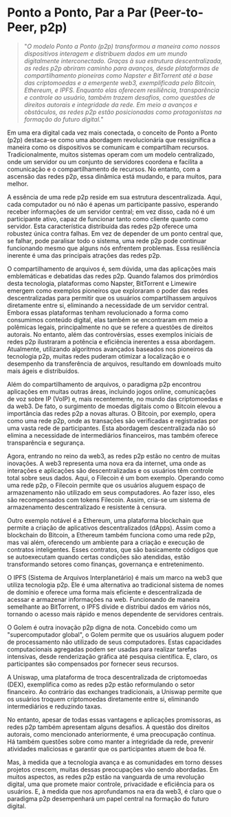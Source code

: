 # Ponto a Ponto, Par a Par (Peer-to-Peer, p2p)

>"*O modelo Ponto a Ponto (p2p) transformou a maneira como nossos dispositivos interagem e distribuem dados em um mundo digitalmente interconectado. Graças à sua estrutura descentralizada, as redes p2p abriram caminho para avanços, desde plataformas de compartilhamento pioneiras como Napster e BitTorrent até a base das criptomoedas e a emergente web3, exemplificada pelo Bitcoin, Ethereum, e IPFS. Enquanto elas oferecem resiliência, transparência e controle ao usuário, também trazem desafios, como questões de direitos autorais e integridade da rede. Em meio a avanços e obstáculos, as redes p2p estão posicionadas como protagonistas na formação do futuro digital.*"

Em uma era digital cada vez mais conectada, o conceito de Ponto a Ponto (p2p) destaca-se como uma abordagem revolucionária que ressignifica a maneira como os dispositivos se comunicam e compartilham recursos. Tradicionalmente, muitos sistemas operam com um modelo centralizado, onde um servidor ou um conjunto de servidores coordena e facilita a comunicação e o compartilhamento de recursos. No entanto, com a ascensão das redes p2p, essa dinâmica está mudando, e para muitos, para melhor.

A essência de uma rede p2p reside em sua estrutura descentralizada. Aqui, cada computador ou nó não é apenas um participante passivo, esperando receber informações de um servidor central; em vez disso, cada nó é um participante ativo, capaz de funcionar tanto como cliente quanto como servidor. Esta característica distribuída das redes p2p oferece uma robustez única contra falhas. Em vez de depender de um ponto central que, se falhar, pode paralisar todo o sistema, uma rede p2p pode continuar funcionando mesmo que alguns nós enfrentem problemas. Essa resiliência inerente é uma das principais atrações das redes p2p.

O compartilhamento de arquivos é, sem dúvida, uma das aplicações mais emblemáticas e debatidas das redes p2p. Quando falamos dos primórdios desta tecnologia, plataformas como Napster, BitTorrent e Limewire emergem como exemplos pioneiros que exploraram o poder das redes descentralizadas para permitir que os usuários compartilhassem arquivos diretamente entre si, eliminando a necessidade de um servidor central. Embora essas plataformas tenham revolucionado a forma como consumimos conteúdo digital, elas também se encontraram em meio a polêmicas legais, principalmente no que se refere a questões de direitos autorais. No entanto, além das controvérsias, esses exemplos iniciais de redes p2p ilustraram a potência e eficiência inerentes a essa abordagem. Atualmente, utilizando algoritmos avançados baseados nos pioneiros da tecnologia p2p, muitas redes puderam otimizar a localização e o desempenho da transferência de arquivos, resultando em downloads muito mais ágeis e distribuídos.

Além do compartilhamento de arquivos, o paradigma p2p encontrou aplicações em muitas outras áreas, incluindo jogos online, comunicações de voz sobre IP (VoIP) e, mais recentemente, no mundo das criptomoedas e da web3. De fato, o surgimento de moedas digitais como o Bitcoin elevou a importância das redes p2p a novas alturas. O Bitcoin, por exemplo, opera como uma rede p2p, onde as transações são verificadas e registradas por uma vasta rede de participantes. Esta abordagem descentralizada não só elimina a necessidade de intermediários financeiros, mas também oferece transparência e segurança.

Agora, entrando no reino da web3, as redes p2p estão no centro de muitas inovações. A web3 representa uma nova era da internet, uma onde as interações e aplicações são descentralizadas e os usuários têm controle total sobre seus dados. Aqui, o Filecoin é um bom exemplo. Operando como uma rede p2p, o Filecoin permite que os usuários aluguem espaço de armazenamento não utilizado em seus computadores. Ao fazer isso, eles são recompensados com tokens Filecoin. Assim, cria-se um sistema de armazenamento descentralizado e resistente à censura.

Outro exemplo notável é a Ethereum, uma plataforma blockchain que permite a criação de aplicativos descentralizados (dApps). Assim como a blockchain do Bitcoin, a Ethereum também funciona como uma rede p2p, mas vai além, oferecendo um ambiente para a criação e execução de contratos inteligentes. Esses contratos, que são basicamente códigos que se autoexecutam quando certas condições são atendidas, estão transformando setores como finanças, governança e entretenimento.

O IPFS (Sistema de Arquivos Interplanetário) é mais um marco na web3 que utiliza tecnologia p2p. Ele é uma alternativa ao tradicional sistema de nomes de domínio e oferece uma forma mais eficiente e descentralizada de acessar e armazenar informações na web. Funcionando de maneira semelhante ao BitTorrent, o IPFS divide e distribui dados em vários nós, tornando o acesso mais rápido e menos dependente de servidores centrais.

O Golem é outra inovação p2p digna de nota. Concebido como um "supercomputador global", o Golem permite que os usuários aluguem poder de processamento não utilizado de seus computadores. Estas capacidades computacionais agregadas podem ser usadas para realizar tarefas intensivas, desde renderização gráfica até pesquisa científica. E, claro, os participantes são compensados por fornecer seus recursos.

A Uniswap, uma plataforma de troca descentralizada de criptomoedas (DEX), exemplifica como as redes p2p estão reformulando o setor financeiro. Ao contrário das exchanges tradicionais, a Uniswap permite que os usuários troquem criptomoedas diretamente entre si, eliminando intermediários e reduzindo taxas.

No entanto, apesar de todas essas vantagens e aplicações promissoras, as redes p2p também apresentam alguns desafios. A questão dos direitos autorais, como mencionado anteriormente, é uma preocupação contínua. Há também questões sobre como manter a integridade da rede, prevenir atividades maliciosas e garantir que os participantes atuem de boa fé. 

Mas, à medida que a tecnologia avança e as comunidades em torno desses projetos crescem, muitas dessas preocupações vão sendo abordadas. Em muitos aspectos, as redes p2p estão na vanguarda de uma revolução digital, uma que promete maior controle, privacidade e eficiência para os usuários. E, à medida que nos aprofundamos na era da web3, é claro que o paradigma p2p desempenhará um papel central na formação do futuro digital.